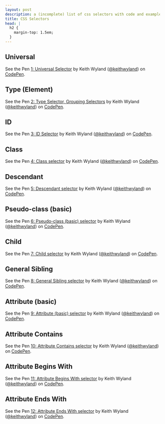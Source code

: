 ```yaml
---
layout: post
description: a (incomplete) list of css selectors with code and examples
title: CSS Selectors
head: |
  h2 { 
    margin-top: 1.5em; 
  }
---
```




## Universal
<p data-height="400" data-theme-id="4079" data-slug-hash="ChqtE" data-default-tab="result" class='codepen'>See the Pen <a href='http://codepen.io/keithwyland/pen/ChqtE'>1: Universal Selector</a> by Keith Wyland (<a href='http://codepen.io/keithwyland'>@keithwyland</a>) on <a href='http://codepen.io'>CodePen</a>.</p>
<script async src="//codepen.io/assets/embed/ei.js?rad=banana"></script>


## Type (Element)
<p data-height="400" data-theme-id="4079" data-slug-hash="xqglu" data-default-tab="result" class='codepen'>See the Pen <a href='http://codepen.io/keithwyland/pen/xqglu'>2: Type Selector, Grouping Selectors</a> by Keith Wyland (<a href='http://codepen.io/keithwyland'>@keithwyland</a>) on <a href='http://codepen.io'>CodePen</a>.</p>
<script async src="//codepen.io/assets/embed/ei.js?rad=banana"></script>

## ID
<p data-height="400" data-theme-id="4079" data-slug-hash="DbaHk" data-default-tab="result" class='codepen'>See the Pen <a href='http://codepen.io/keithwyland/pen/DbaHk'>3: ID Selector</a> by Keith Wyland (<a href='http://codepen.io/keithwyland'>@keithwyland</a>) on <a href='http://codepen.io'>CodePen</a>.</p>
<script async src="//codepen.io/assets/embed/ei.js?rad=banana"></script>

## Class
<p data-height="400" data-theme-id="4079" data-slug-hash="sfmiA" data-default-tab="result" class='codepen'>See the Pen <a href='http://codepen.io/keithwyland/pen/sfmiA'>4: Class selector</a> by Keith Wyland (<a href='http://codepen.io/keithwyland'>@keithwyland</a>) on <a href='http://codepen.io'>CodePen</a>.</p>
<script async src="//codepen.io/assets/embed/ei.js?rad=banana"></script>

## Descendant
<p data-height="400" data-theme-id="4079" data-slug-hash="yEtgo" data-default-tab="result" class='codepen'>See the Pen <a href='http://codepen.io/keithwyland/pen/yEtgo'>5: Descendant selector</a> by Keith Wyland (<a href='http://codepen.io/keithwyland'>@keithwyland</a>) on <a href='http://codepen.io'>CodePen</a>.</p>
<script async src="//codepen.io/assets/embed/ei.js?rad=banana"></script>

## Pseudo-class (basic)
<p data-height="400" data-theme-id="4079" data-slug-hash="zqkmG" data-default-tab="result" class='codepen'>See the Pen <a href='http://codepen.io/keithwyland/pen/zqkmG'>6: Pseudo-class (basic) selector</a> by Keith Wyland (<a href='http://codepen.io/keithwyland'>@keithwyland</a>) on <a href='http://codepen.io'>CodePen</a>.</p>
<script async src="//codepen.io/assets/embed/ei.js?rad=banana"></script>

## Child
<p data-height="400" data-theme-id="4079" data-slug-hash="insFz" data-default-tab="result" class='codepen'>See the Pen <a href='http://codepen.io/keithwyland/pen/insFz'>7: Child selector</a> by Keith Wyland (<a href='http://codepen.io/keithwyland'>@keithwyland</a>) on <a href='http://codepen.io'>CodePen</a>.</p>
<script async src="//codepen.io/assets/embed/ei.js?rad=banana"></script>

## General Sibling
<p data-height="400" data-theme-id="4079" data-slug-hash="Huqaw" data-default-tab="result" class='codepen'>See the Pen <a href='http://codepen.io/keithwyland/pen/Huqaw'>8: General Sibling selector</a> by Keith Wyland (<a href='http://codepen.io/keithwyland'>@keithwyland</a>) on <a href='http://codepen.io'>CodePen</a>.</p>
<script async src="//codepen.io/assets/embed/ei.js?rad=banana"></script>

## Attribute (basic)
<p data-height="400" data-theme-id="4079" data-slug-hash="AIprb" data-default-tab="result" class='codepen'>See the Pen <a href='http://codepen.io/keithwyland/pen/AIprb'>9: Attribute (basic) selector</a> by Keith Wyland (<a href='http://codepen.io/keithwyland'>@keithwyland</a>) on <a href='http://codepen.io'>CodePen</a>.</p>
<script async src="//codepen.io/assets/embed/ei.js?rad=banana"></script>

## Attribute Contains
<p data-height="400" data-theme-id="4079" data-slug-hash="Eqotd" data-default-tab="result" class='codepen'>See the Pen <a href='http://codepen.io/keithwyland/pen/Eqotd'>10: Attribute Contains selector</a> by Keith Wyland (<a href='http://codepen.io/keithwyland'>@keithwyland</a>) on <a href='http://codepen.io'>CodePen</a>.</p>
<script async src="//codepen.io/assets/embed/ei.js?rad=banana"></script>

## Attribute Begins With
<p data-height="400" data-theme-id="4079" data-slug-hash="jxIyi" data-default-tab="result" class='codepen'>See the Pen <a href='http://codepen.io/keithwyland/pen/jxIyi'>11: Attribute Begins With selector</a> by Keith Wyland (<a href='http://codepen.io/keithwyland'>@keithwyland</a>) on <a href='http://codepen.io'>CodePen</a>.</p>
<script async src="//codepen.io/assets/embed/ei.js?rad=banana"></script>

## Attribute Ends With
<p data-height="400" data-theme-id="4079" data-slug-hash="eFbqE" data-default-tab="result" class='codepen'>See the Pen <a href='http://codepen.io/keithwyland/pen/eFbqE'>12: Attribute Ends With selector</a> by Keith Wyland (<a href='http://codepen.io/keithwyland'>@keithwyland</a>) on <a href='http://codepen.io'>CodePen</a>.</p>
<script async src="//codepen.io/assets/embed/ei.js?rad=banana"></script>
